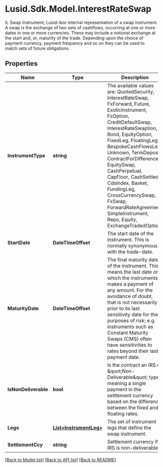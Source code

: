 # Lusid.Sdk.Model.InterestRateSwap
IL Swap Instrument; Lusid-ibor internal representation of a swap instrument.  A swap is the exchange of two sets of cashflows, occurring at one or more dates in one or more currencies.  These may include a notional exchange at the start and, or, maturity of the trade. Depending upon the choice of  payment currency, payment frequency and so on they can be used to match sets of future obligations.

## Properties

Name | Type | Description | Notes
------------ | ------------- | ------------- | -------------
**InstrumentType** | **string** | The available values are: QuotedSecurity, InterestRateSwap, FxForward, Future, ExoticInstrument, FxOption, CreditDefaultSwap, InterestRateSwaption, Bond, EquityOption, FixedLeg, FloatingLeg, BespokeCashFlowsLeg, Unknown, TermDeposit, ContractForDifference, EquitySwap, CashPerpetual, CapFloor, CashSettled, CdsIndex, Basket, FundingLeg, CrossCurrencySwap, FxSwap, ForwardRateAgreement, SimpleInstrument, Repo, Equity, ExchangeTradedOption | 
**StartDate** | **DateTimeOffset** | The start date of the instrument. This is normally synonymous with the trade-date. | 
**MaturityDate** | **DateTimeOffset** | The final maturity date of the instrument. This means the last date on which the instruments makes a payment of any amount.  For the avoidance of doubt, that is not necessarily prior to its last sensitivity date for the purposes of risk; e.g. instruments such as  Constant Maturity Swaps (CMS) often have sensitivities to rates beyond their last payment date. | 
**IsNonDeliverable** | **bool** | Is the contract an IRS of \&quot;Non-Deliverable\&quot; type, meaning a single payment in the settlement currency based on the difference between  the fixed and floating rates. | [optional] 
**Legs** | [**List&lt;InstrumentLeg&gt;**](InstrumentLeg.md) | The set of instrument legs that define the swap instrument. | 
**SettlementCcy** | **string** | Settlement currency if IRS is non-deliverable. | [optional] 

[[Back to Model list]](../README.md#documentation-for-models) [[Back to API list]](../README.md#documentation-for-api-endpoints) [[Back to README]](../README.md)

